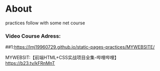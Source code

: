 # About
practices follow with some net course</br>
### Video Course Adress:
##1:https://lmj19960729.github.io/static-pages-practices/MYWEBSITE/

MYWEBSIT:【前端HTML+CSS实战项目全集-哔哩哔哩】 https://b23.tv/kFRnMnT

